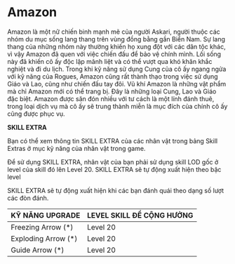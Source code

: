 # Amazon

Amazon là một nữ chiến binh mạnh mẽ của người Askari, người thuộc các nhóm du mục sống lang thang trên vùng đồng bằng gần Biển Nam. Sự lang thang của những nhóm này thường khiến họ xung đột với các dân tộc khác, vì vậy Amazon đã quen với việc chiến đấu để bảo vệ chính mình. Lối sống này đã khiến cô ấy độc lập mãnh liệt và có thể vượt qua khó khăn khắc nghiệt và đi du lịch. Trong khi kỹ năng sử dụng Cung của cô ấy ngang ngửa với kỹ năng của Rogues, Amazon cũng rất thành thạo trong việc sử dụng Giáo và Lao, cũng như chiến đấu tay đôi. Vũ khí Amazon là những vật phẩm mà chỉ Amazon mới có thể trang bị. Đây là những loại Cung, Lao và Giáo đặc biệt. Amazon được săn đón nhiều với tư cách là một lính đánh thuê, trong loại dịch vụ mà cô ấy sẽ trung thành miễn là mục đích của chính cô ấy cũng được phục vụ.

**SKILL EXTRA**

Bạn có thể xem thông tin SKILL EXTRA của các nhân vật trong bảng Skill Extras ở mục kỹ năng của nhân vật trong game.

Để sử dụng SKILL EXTRA, nhân vật của bạn phải sử dụng skill LOD gốc ở level của skill đó lên Level 20. SKILL EXTRA sẽ tự động xuất hiện theo bậc level

SKILL EXTRA sẽ tự động xuất hiện khi các bạn đánh quái theo dạng số lượt các đòn đánh.

| KỸ NĂNG UPGRADE      | LEVEL SKILL ĐỂ CỘNG HƯỞNG |
| -------------------- | ------------------------- |
| Freezing Arrow (\*)  | Level 20                  |
| Exploding Arrow (\*) | Level 20                  |
| Guide Arrow (\*)     | Level 20                  |
